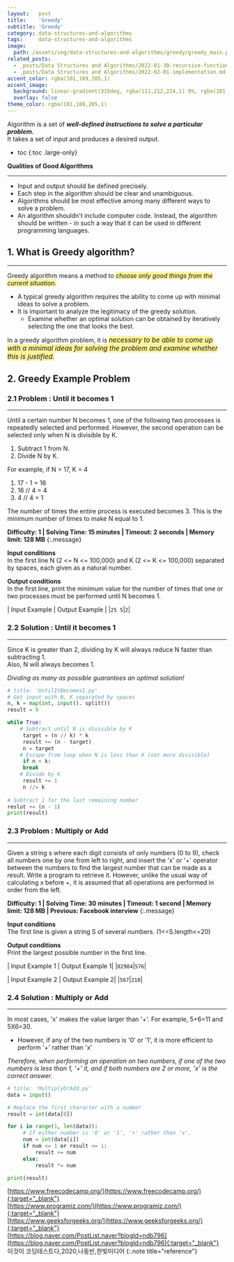 ```yaml
---
layout:   post
title:    'Greedy'
subtitle: 'Greedy'
category: data-structures-and-algorithms
tags:     data-structures-and-algorithms
image: 
  path: /assets/img/data-structures-and-algorithms/greedy/greedy_main.png
related_posts: 
  - _posts/Data Structures and Algorithms/2022-01-30-recursive-function.md
  - _posts/Data Structures and Algorithms/2022-02-01-implementation.md
accent_color: rgba(101,189,205,1)
accent_image:
  background: linear-gradient(315deg, rgba(111,212,224,1) 0%, rgba(101,189,205,1) 35%, rgba(222,105,130,1) 50%, rgba(101,189,205,1) 68%, rgba(111,212,224,1) 100%);
  overlay: false
theme_color: rgba(101,189,205,1)
---
```


Algorithm is a set of <span style='font-size:1em'>***well-defined instructions to solve a particular problem.***</span> <br>
It takes a set of input and produces a desired output. 

* toc
{:toc .large-only}

**Qualities of Good Algorithms**

---
- Input and output should be defined precisely.
- Each step in the algorithm should be clear and unambiguous.
- Algorithms should be most effective among many different ways to solve a problem.
- An algorithm shouldn't include computer code. Instead, the algorithm should be written - in such a way that it can be used in different programming languages.

## 1. What is Greedy algorithm?
---

Greedy algorithm means a method to <span style='background-color: #FFF39B;'>*choose only good things from the current situation.*</span>

- A typical greedy algorithm requires the ability to come up with minimal ideas to solve a problem.
- It is important to analyze the legitimacy of the greedy solution.
  - Examine whether an optimal solution can be obtained by iteratively selecting the one that looks the best.

In a greedy algorithm problem,  it is <span style='background-color: #FFF39B; font-size:1.1em'>*necessary to be able to come up with a minimal ideas for solving the problem and examine whether this is justified.*</span>

## 2. Greedy Example Problem  

### 2.1 Problem : Until it becomes 1 
---

Until a certain number N becomes 1, one of the following two processes is repeatedly selected and performed. However, the second operation can be selected only when N is divisible by K. 

1. Subtract 1 from N. 
2. Divide N by K. 

For example, if N = 17, K = 4 <br> 
1) 17 - 1 = 16  <br> 
2) 16 // 4 = 4 <br> 
3) 4 // 4 = 1 

The number of times the entire process is executed becomes 3. This is the minimum number of times to make N equal to 1.

**Difficulty: 1 \| Solving Time: 15 minutes \| Timeout: 2 seconds \| Memory limit: 128 MB**
{:.message}

**Input conditions** <br>
In the first line N (2 <= N <= 100,000) and K (2 <= K <= 100,000) separated by spaces, each given as a natural number.

**Output conditions** <br>
In the first line, print the minimum value for the number of times that one or two processes must be performed until N becomes 1.

| Input Example | Output Example |
|`25 5`|`2`|

### 2.2 Solution : Until it becomes 1
---

Since K is greater than 2, dividing by K will always reduce N faster than subtracting 1. <br>
Also, N will always becomes 1. 

*Dividing as many as possible guarantees an optimal solution!*

~~~py
# title: 'UntilItBecomes1.py'
# Get input with N, K separated by spaces
n, k = map(int, input(). split())
result = 0

while True:
    # Subtract until N is divisible by K
     target = (n // k) * k
     result += (n - target)
     n = target
    # Escape from loop when N is less than K (not more divisible)
     if n < k:
     break
    # Divide by K
     result += 1
     n //= k
 
# Subtract 1 for the last remaining number
reslut += (n - 1)
print(result)
~~~

### 2.3 Problom : Multiply or Add 
---

Given a string s where each digit consists of only numbers (0 to 9), check all numbers one by one from left to right, and insert the 'x' or '+' operator between the numbers to find the largest number that can be made as a result. Write a program to retrieve it. 
However, unlike the usual way of calculating x before +, it is assumed that all operations are performed in order from the left.


**Difficulty: 1 \| Solving Time: 30 minutes \| Timeout: 1 second \| Memory limit: 128 MB \| Previous: Facebook interview**
{:.message}

**Input conditions** <br>
The first line is given a string S of several numbers. (1<=S.length<=20)

**Output conditions** <br>
Print the largest possible number in the first line.

| Input Example 1 | Output Example 1|
|`02984`|`576`|

| Input Example 2 | Output Example 2|
|`567`|`210`|

### 2.4 Solution : Multiply or Add 
---

In most cases, 'x' makes the value larger than '+'. For example, 5+6=11 and 5X6=30.
- However, if any of the two numbers is '0' or '1', it is more efficient to perform '+' rather than 'x'

*Therefore, when performing an operation on two numbers, if one of the two numbers is less than 1, '+' it, and if both numbers are 2 or more, 'x' is the correct answer.*

~~~py
# title: 'MultiplyOrAdd.py'
data = input()

# Replace the first character with a number
result = int(data[0])

for i in range(1, len(data)):
     # If either number is '0' or '1', '+' rather than 'x'.
     num = int(data[i])
     if num <= 1 or result <= 1:
         result += num
     else:
         result *= num

print(result)
~~~




<!-- Back to [Fundamentals of Data Structures](_posts/Data Structures and Algorithms/Data Structures/2022-01-31-fundamentals-of-data-structures.md){:.heading.flip-title}
{:.read-more}  -->

[https://www.freecodecamp.org/](https://www.freecodecamp.org/){:target="_blank"}<br>
[https://www.programiz.com/](https://www.programiz.com/){:target="_blank"}<br>
[https://www.geeksforgeeks.org/](https://www.geeksforgeeks.org/){:target="_blank"}<br>
[https://blog.naver.com/PostList.naver?blogId=ndb796](https://blog.naver.com/PostList.naver?blogId=ndb796){:target="_blank"}<br>
이것이 코딩테스트다,2020,나동빈,한빛미디어
{:.note title="reference"}